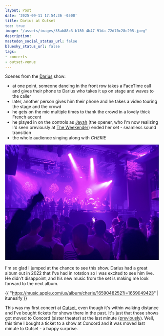 ```yaml
---
layout: Post
date: '2025-09-11 17:54:36 -0500'
title: Darius at Outset
toc: true
image: "/assets/images/35ab88c3-b180-4b47-91da-72d70c28c205.jpeg"
description:
mastodon_social_status_url: false
bluesky_status_url: false
tags:
- concerts
- outset-venue
---
```



Scenes from the [Darius](https://www.francerocks.com/artist/darius/) show:
- at one point, someone dancing in the front row takes a FaceTime call and gives their phone to Darius who takes it up on stage and waves to the caller
- later, another person gives him their phone and he takes a video touring the stage and the crowd
- he gets on the mic multiple times to thank the crowd in a lovely thick French accent
- he played in on the controls as [Jayah](https://www.instagram.com/jayahhasson/?hl=en) (the opener, who I'm now realizing I'd seen previously at [The Weekender](https://www.joshbeckman.org/blog/attending/jungle-and-drama-at-the-july-fourth-weekender)) ended her set - seamless sound transition
- the whole audience singing along with _CHERIE_

![Darius at Outset](/assets/images/35ab88c3-b180-4b47-91da-72d70c28c205.jpeg)

I'm so glad I jumped at the chance to see this show. Darius had a great album out in 2022 that I've had in rotation so I was excited to see him live. He didn't disappoint, and his new music from the set is making me look forward to the next album.

{{ "https://music.apple.com/us/album/cherie/1659048252?i=1659049423" | itunesify }}

This was my first concert at [Outset](https://outsetlive.com/), even though it's within walking distance and I've bought tickets for shows there in the past. It's just that those shows got moved to Concord (sister theater) at the last minute ([previously](https://www.joshbeckman.org/blog/attending/bonobo-at-concord)). Well, this time I bought a ticket to a show at Concord and it was moved last minute to Outset - a happy surprise. 
